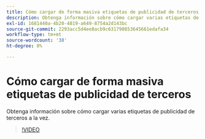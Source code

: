 ```yaml
---
title: Cómo cargar de forma masiva etiquetas de publicidad de terceros para DSP
description: Obtenga información sobre cómo cargar varias etiquetas de publicidad de terceros a la vez.
exl-id: 1681440a-4b20-4819-a649-8754a2d143bc
source-git-commit: 2293acc5d4ee8acb9c631790853645661edafa34
workflow-type: tm+mt
source-wordcount: '38'
ht-degree: 0%

---
```


# Cómo cargar de forma masiva etiquetas de publicidad de terceros

Obtenga información sobre cómo cargar varias etiquetas de publicidad de terceros a la vez.

>[!VIDEO](https://video.tv.adobe.com/v/339204)
